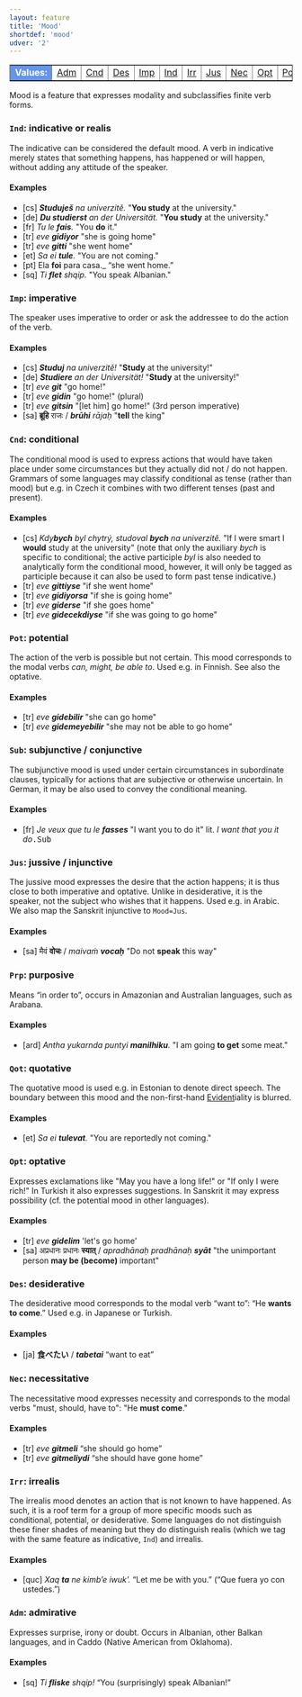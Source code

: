 ```yaml
---
layout: feature
title: 'Mood'
shortdef: 'mood'
udver: '2'
---
```


<table class="typeindex" border="1">
<tr>
  <td style="background-color:cornflowerblue;color:white"><strong>Values:</strong> </td>
  <td><a href="#Adm">Adm</a></td>
  <td><a href="#Cnd">Cnd</a></td>
  <td><a href="#Des">Des</a></td>
  <td><a href="#Imp">Imp</a></td>
  <td><a href="#Ind">Ind</a></td>
  <td><a href="#Irr">Irr</a></td>
  <td><a href="#Jus">Jus</a></td>
  <td><a href="#Nec">Nec</a></td>
  <td><a href="#Opt">Opt</a></td>
  <td><a href="#Pot">Pot</a></td>
  <td><a href="#Prp">Prp</a></td>
  <td><a href="#Qot">Qot</a></td>
  <td><a href="#Sub">Sub</a></td>
</tr>
</table>

Mood is a feature that expresses modality and subclassifies finite
verb forms.

### <a name="Ind">`Ind`</a>: indicative or realis

The indicative can be considered the default mood. A verb in
indicative merely states that something happens, has happened or will
happen, without adding any attitude of the speaker.

#### Examples

* [cs] _<b>Studuješ</b> na univerzitě._ "<b>You study</b> at the
  university."
* [de] _<b>Du studierst</b> an der Universität._ "<b>You study</b> at
  the university."
* [fr] _Tu le <b>fais</b>._ "You <b>do</b> it."
* [tr] *eve <b>gidiyor</b>* "she is going home"
* [tr] *eve <b>gitti</b>* "she went home"
* [et] _Sa ei <b>tule</b>._ "You are not coming."
* [pt] Ela <b>foi</b> para casa._ “she went home.”
* [sq] _Ti <b>flet</b> shqip._ "You speak Albanian."

### <a name="Imp">`Imp`</a>: imperative

The speaker uses imperative to order or ask the addressee to do the
action of the verb.

#### Examples

* [cs] _<b>Studuj</b> na univerzitě!_ "<b>Study</b> at the university!"
* [de] _<b>Studiere</b> an der Universität!_ "<b>Study</b> at the university!"
* [tr] *eve <b>git</b>* "go home!"
* [tr] *eve <b>gidin</b>* "go home!" (plural)
* [tr] *eve <b>gitsin</b>* "[let him] go home!" (3rd person imperative)
* [sa] <b>ब्रूहि</b> राजः / _<b>brūhi</b> rājaḥ_ "<b>tell</b> the king"

### <a name="Cnd">`Cnd`</a>: conditional

The conditional mood is used to express actions that would have taken
place under some circumstances but they actually did not / do not
happen. Grammars of some languages may classify conditional as tense
(rather than mood) but e.g. in Czech it combines with two different
tenses (past and present).

#### Examples

* [cs] <i>Kdy<b>bych</b> byl chytrý, studoval <b>bych</b> na
  univerzitě.</i> "If I were smart I <b>would</b> study at the
  university" (note that only the auxiliary _bych_ is specific to
  conditional; the active participle _byl_ is also needed to
  analytically form the conditional mood, however, it will only be
  tagged as participle because it can also be used to form past tense
  indicative.)
* [tr] *eve <b>gittiyse</b>* "if she went home"
* [tr] *eve <b>gidiyorsa</b>* "if she is going home"
* [tr] *eve <b>giderse</b>* "if she goes home"
* [tr] *eve <b>gidecekdiyse</b>* "if she was going to go home"

### <a name="Pot">`Pot`</a>: potential

The action of the verb is possible but not certain.
This mood corresponds to the modal verbs _can, might, be able to_.
Used e.g. in Finnish. See also the optative.

#### Examples

* [tr] *eve <b>gidebilir</b>* "she can go home"
* [tr] *eve <b>gidemeyebilir</b>* "she may not be able to go home"

### <a name="Sub">`Sub`</a>: subjunctive / conjunctive

The subjunctive mood is used under certain circumstances in
subordinate clauses, typically for actions that are subjective or
otherwise uncertain. In German, it may be also used to convey the
conditional meaning.

#### Examples

* [fr] <i>Je veux que tu le <b>fasses</b></i> "I want you to do it" lit. <i>I
  want that you it do</i><tt>.Sub</tt>

### <a name="Jus">`Jus`</a>: jussive / injunctive

The jussive mood expresses the desire that the action happens; it is thus close to both imperative and optative.
Unlike in desiderative, it is the speaker, not the subject who wishes that it happens.
Used e.g. in Arabic. We also map the Sanskrit injunctive to `Mood=Jus`.

#### Examples

* [sa] मैवं <b>वोचः</b> / <i>maivaṁ <b>vocaḥ</b></i> "Do not <b>speak</b> this way"

### <a name="Prp">`Prp`</a>: purposive

Means “in order to”, occurs in Amazonian and Australian languages, such as Arabana.

#### Examples

* [ard] _Antha yukarnda puntyi <b>manilhiku</b>._ "I am going <b>to get</b> some meat."

### <a name="Qot">`Qot`</a>: quotative

The quotative mood is used e.g. in Estonian to denote direct speech.
The boundary between this mood and the non-first-hand [Evident]()iality is blurred.

#### Examples

* [et] _Sa ei <b>tulevat</b>._ "You are reportedly not coming."

### <a name="Opt">`Opt`</a>: optative

Expresses exclamations like "May you have a long life!" or "If only I were rich!"
In Turkish it also expresses suggestions.
In Sanskrit it may express possibility (cf. the potential mood in other languages).

#### Examples

* [tr] *eve <b>gidelim</b>* 'let's go home'
* [sa] अप्रधानः प्रधानः <b>स्यात्</b> / _apradhānaḥ pradhānaḥ <b>syāt</b>_ "the unimportant person <b>may be (become)</b> important"

### <a name="Des">`Des`</a>: desiderative

The desiderative mood corresponds to the modal verb “want to”: “He
<b>wants to come</b>.” Used e.g. in Japanese or Turkish.

#### Examples

* [ja] <b>食べたい</b> / _<b>tabetai</b>_ “want to eat”

### <a name="Nec">`Nec`</a>: necessitative

The necessitative mood expresses necessity and corresponds to the modal verbs "must, should,
have to": "He <b>must</b><b> come</b>."

#### Examples

* [tr] _eve <b>gitmeli</b>_ “she should go home”
* [tr] _eve <b>gitmeliydi</b>_ “she should have gone home”

### <a name="Irr">`Irr`</a>: irrealis

The irrealis mood denotes an action that is not known to have happened. As such, it is a roof term
for a group of more specific moods such as conditional, potential, or desiderative. Some languages
do not distinguish these finer shades of meaning but they do distinguish realis (which we tag with
the same feature as indicative, `Ind`) and irrealis.

#### Examples

* [quc] _Xaq <b>ta</b> ne kimbʼe iwukʼ._ “Let me be with you.” (“Que fuera yo con ustedes.”)

### <a name="Adm">`Adm`</a>: admirative

Expresses surprise, irony or doubt. Occurs in Albanian, other Balkan languages,
and in Caddo (Native American from Oklahoma).

#### Examples

* [sq] _Ti <b>fliske</b> shqip!_ “You (surprisingly) speak Albanian!”

<!-- Interlanguage links updated Pá kvě 14 11:08:34 CEST 2021 -->
